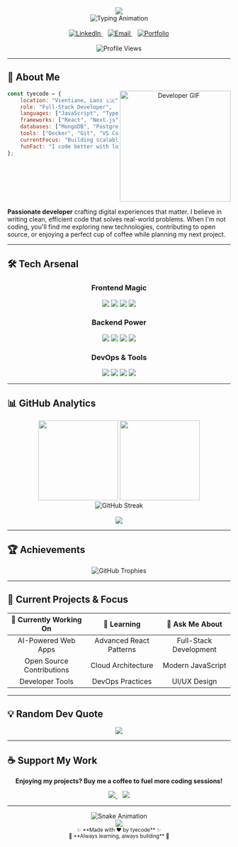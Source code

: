 <div align="center">
  <img src="https://capsule-render.vercel.app/api?type=venom&color=0:667eea,100:764ba2&height=200&section=header&text=tyecode&fontSize=60&fontColor=ffffff&animation=fadeIn&fontAlignY=35&desc=crafting%20digital%20experiences%20with%20passion&descAlignY=55&descSize=18" />
</div>

<div align="center">
  <img src="https://readme-typing-svg.herokuapp.com?font=JetBrains+Mono&size=28&duration=2000&pause=1000&color=667EEA&center=true&vCenter=true&multiline=true&width=800&height=120&lines=Full-Stack+Developer+%F0%9F%9A%80;From+Vientiane%2C+Laos+%F0%9F%87%B1%F0%9F%87%A6;Building+Tomorrow's+Web+Today+%E2%9C%A8" alt="Typing Animation" />
</div>

<br>

<div align="center">
  <a href="https://www.linkedin.com/in/tyecode" target="_blank">
    <img src="https://img.shields.io/badge/LinkedIn-667eea?style=for-the-badge&logo=linkedin&logoColor=white&labelColor=764ba2" alt="LinkedIn" />
  </a>
  &nbsp;&nbsp;
  <a href="mailto:sengphachanh.dev@gmail.com" target="_blank">
    <img src="https://img.shields.io/badge/Email-667eea?style=for-the-badge&logo=gmail&logoColor=white&labelColor=764ba2" alt="Email" />
  </a>
  &nbsp;&nbsp;
  <a href="https://tyecode.dev" target="_blank">
    <img src="https://img.shields.io/badge/Portfolio-667eea?style=for-the-badge&logo=globe&logoColor=white&labelColor=764ba2" alt="Portfolio" />
  </a>
</div>

<br>

<div align="center">
  <img src="https://komarev.com/ghpvc/?username=tyecode&style=for-the-badge&color=667eea&label=Profile+Views" alt="Profile Views" />
</div>

---

## 🎯 **About Me**

<div align="center">
  <img align="right" height="250" src="https://media.giphy.com/media/qgQUggAC3Pfv687qPC/giphy.gif" alt="Developer GIF" />
</div>

```javascript
const tyecode = {
    location: "Vientiane, Laos 🇱🇦",
    role: "Full-Stack Developer",
    languages: ["JavaScript", "TypeScript", "Python"],
    frameworks: ["React", "Next.js", "Node.js"],
    databases: ["MongoDB", "PostgreSQL"],
    tools: ["Docker", "Git", "VS Code"],
    currentFocus: "Building scalable web applications",
    funFact: "I code better with lo-fi music 🎵"
};
```

<br clear="right"/>

**Passionate developer** crafting digital experiences that matter. I believe in writing clean, efficient code that solves real-world problems. When I'm not coding, you'll find me exploring new technologies, contributing to open source, or enjoying a perfect cup of coffee while planning my next project.

---

## 🛠️ **Tech Arsenal**

<div align="center">

### **Frontend Magic**
<img src="https://img.shields.io/badge/React-20232A?style=for-the-badge&logo=react&logoColor=61DAFB" />
<img src="https://img.shields.io/badge/Next.js-000000?style=for-the-badge&logo=nextdotjs&logoColor=white" />
<img src="https://img.shields.io/badge/TypeScript-007ACC?style=for-the-badge&logo=typescript&logoColor=white" />
<img src="https://img.shields.io/badge/Tailwind_CSS-38B2AC?style=for-the-badge&logo=tailwind-css&logoColor=white" />

### **Backend Power**
<img src="https://img.shields.io/badge/Node.js-43853D?style=for-the-badge&logo=node.js&logoColor=white" />
<img src="https://img.shields.io/badge/Express.js-404D59?style=for-the-badge&logo=express&logoColor=white" />
<img src="https://img.shields.io/badge/MongoDB-4EA94B?style=for-the-badge&logo=mongodb&logoColor=white" />
<img src="https://img.shields.io/badge/PostgreSQL-316192?style=for-the-badge&logo=postgresql&logoColor=white" />

### **DevOps & Tools**
<img src="https://img.shields.io/badge/Docker-2CA5E0?style=for-the-badge&logo=docker&logoColor=white" />
<img src="https://img.shields.io/badge/Git-E34F26?style=for-the-badge&logo=git&logoColor=white" />
<img src="https://img.shields.io/badge/VS_Code-007ACC?style=for-the-badge&logo=visual-studio-code&logoColor=white" />
<img src="https://img.shields.io/badge/Figma-F24E1E?style=for-the-badge&logo=figma&logoColor=white" />

</div>

---

## 📊 **GitHub Analytics**

<div align="center">
  <img height="180em" src="https://github-readme-stats-git-masterrstaa-rickstaa.vercel.app/api?username=tyecode&show_icons=true&theme=tokyonight&include_all_commits=true&count_private=true&hide_border=true&bg_color=0D1117&title_color=667eea&text_color=c9d1d9&icon_color=764ba2"/>
  <img height="180em" src="https://github-readme-stats-git-masterrstaa-rickstaa.vercel.app/api/top-langs/?username=tyecode&layout=compact&langs_count=8&theme=tokyonight&hide_border=true&bg_color=0D1117&title_color=667eea&text_color=c9d1d9"/>
</div>

<div align="center">
  <img src="https://github-readme-streak-stats.herokuapp.com/?user=tyecode&theme=tokyonight&hide_border=true&background=0D1117&ring=667eea&fire=764ba2&currStreakLabel=c9d1d9" alt="GitHub Streak" />
</div>

<br>

<div align="center">
  <img src="https://github-readme-activity-graph.vercel.app/graph?username=tyecode&theme=tokyo-night&bg_color=0D1117&color=c9d1d9&line=667eea&point=764ba2&area=true&hide_border=true" />
</div>

---

## 🏆 **Achievements**

<div align="center">
  <img src="https://github-profile-trophy.vercel.app/?username=tyecode&theme=tokyonight&no-frame=true&no-bg=true&margin-w=4&row=1" alt="GitHub Trophies" />
</div>

---

## 🚀 **Current Projects & Focus**

<div align="center">

| 🔭 **Currently Working On** | 🌱 **Learning** | 💬 **Ask Me About** |
|:--:|:--:|:--:|
| AI-Powered Web Apps | Advanced React Patterns | Full-Stack Development |
| Open Source Contributions | Cloud Architecture | Modern JavaScript |
| Developer Tools | DevOps Practices | UI/UX Design |

</div>

---

## 💡 **Random Dev Quote**

<div align="center">
  <img src="https://quotes-github-readme.vercel.app/api?type=horizontal&theme=tokyonight&quote=The%20best%20way%20to%20predict%20the%20future%20is%20to%20create%20it&author=Peter%20Drucker" />
</div>

---

## ☕ **Support My Work**

<div align="center">
  <p><strong>Enjoying my projects? Buy me a coffee to fuel more coding sessions!</strong></p>
  
  <a href="https://www.buymeacoffee.com/tyecode" target="_blank">
    <img src="https://img.shields.io/badge/Buy%20Me%20A%20Coffee-FFDD00?style=for-the-badge&logo=buy-me-a-coffee&logoColor=black" />
  </a>
  &nbsp;&nbsp;
  <a href="https://www.ko-fi.com/tyecode" target="_blank">
    <img src="https://img.shields.io/badge/Ko--fi-F16061?style=for-the-badge&logo=ko-fi&logoColor=white" />
  </a>
</div>

---

<div align="center">
  <img src="https://github.com/tyecode/tyecode/blob/output/github-contribution-grid-snake-dark.svg" alt="Snake Animation" />
</div>

<div align="center">
  <img src="https://capsule-render.vercel.app/api?type=waving&color=0:667eea,100:764ba2&height=120&section=footer&animation=fadeIn" />
</div>

<div align="center">
  <sub>✨ **Made with ❤️ by tyecode** ✨</sub>
  <br>
  <sub>🚀 **Always learning, always building** 🚀</sub>
</div>